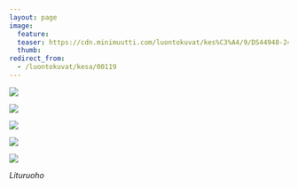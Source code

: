 ```yaml
---
layout: page
image:
  feature:
  teaser: https://cdn.minimuutti.com/luontokuvat/kes%C3%A4/9/DS44948-245px.jpg
  thumb:
redirect_from:
  - /luontokuvat/kesa/00119
---
```


![](https://cdn.minimuutti.com/luontokuvat/kes%C3%A4/9/DS44926-800px.jpg)

![](https://cdn.minimuutti.com/luontokuvat/kes%C3%A4/9/DS44933-800px.jpg)

![](https://cdn.minimuutti.com/luontokuvat/kes%C3%A4/9/DS44937-800px.jpg)

![](https://cdn.minimuutti.com/luontokuvat/kes%C3%A4/9/DS44948-800px.jpg)

![](https://cdn.minimuutti.com/luontokuvat/kes%C3%A4/9/DS44945-800px.jpg)

*Lituruoho*
